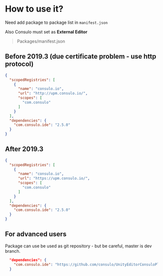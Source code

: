 # How to use it?

Need add package to package list in `manifest.json`

Also Consulo must set as **External Editor**

> Packages/manifest.json

## Before 2019.3 (due certificate problem - use http protocol)
```json
{
  "scopedRegistries": [
    {
      "name": "consulo.io",
      "url": "http://upm.consulo.io/",
      "scopes": [
        "com.consulo"
      ]
    }
  ],
  "dependencies": {
    "com.consulo.ide": "2.5.0"
  }
}
```

## After 2019.3

```json
{
  "scopedRegistries": [
    {
      "name": "consulo.io",
      "url": "https://upm.consulo.io/",
      "scopes": [
        "com.consulo"
      ]
    }
  ],
  "dependencies": {
    "com.consulo.ide": "2.5.0"
  }
}
```

## For advanced users

Package can use be used as git repository - but be careful, master is dev branch.

```json
  "dependencies": {
    "com.consulo.ide": "https://github.com/consulo/UnityEditorConsuloPlugin.git"
  }
```
